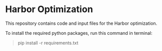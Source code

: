 # Harbor Optimization

This repository contains code and input files for the Harbor optimization. 

To install the required python packages, run this command in terminal:

> pip install -r requirements.txt
